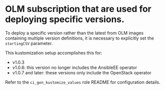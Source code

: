 # OLM subscription that are used for deploying specific versions.

To deploy a specific version rather than the latest from OLM images
containing multiple version definitions, it is necessary to explicitly
set the `startingCSV` parameter.

This kustomization setup accomplishes this for:
- v1.0.3
- v1.0.6: this version no longer includes the AnsibleEE operator
- v1.0.7 and later: these versions only include the OpenStack operator

Refer to the `ci_gen_kustomize_values` role README for configuration
details.
